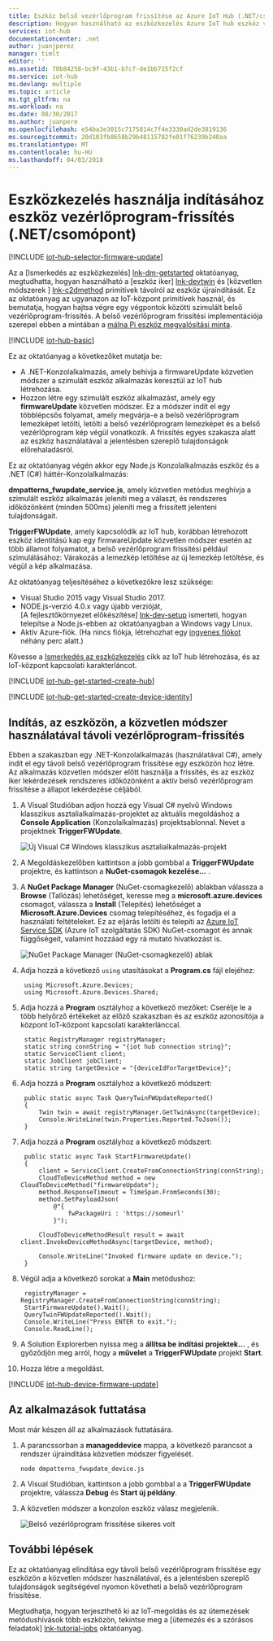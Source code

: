 ```yaml
---
title: Eszköz belső vezérlőprogram frissítése az Azure IoT Hub (.NET/csomópont) |} Microsoft Docs
description: Hogyan használható az eszközkezelés Azure IoT hub eszköz vezérlőprogram-frissítés kezdeményezése. Az Azure IoT-eszközök SDK for Node.js használatával valósítja meg a szimulált eszköz alkalmazások és az Azure IoT szolgáltatás SDK for .NET egy service-alkalmazást, amely elindítja a belső vezérlőprogram-frissítés végrehajtásához.
services: iot-hub
documentationcenter: .net
author: juanjperez
manager: timlt
editor: ''
ms.assetid: 70b84258-bc9f-43b1-b7cf-de1bb715f2cf
ms.service: iot-hub
ms.devlang: multiple
ms.topic: article
ms.tgt_pltfrm: na
ms.workload: na
ms.date: 08/30/2017
ms.author: juanpere
ms.openlocfilehash: e54ba3e3015c7175814c7f4e3330ad2de3819136
ms.sourcegitcommit: 20d103fb8658b29b48115782fe01f76239b240aa
ms.translationtype: MT
ms.contentlocale: hu-HU
ms.lasthandoff: 04/03/2018
---
```

# <a name="use-device-management-to-initiate-a-device-firmware-update-netnode"></a>Eszközkezelés használja indításához eszköz vezérlőprogram-frissítés (.NET/csomópont)
[!INCLUDE [iot-hub-selector-firmware-update](../../includes/iot-hub-selector-firmware-update.md)]

Az a [Ismerkedés az eszközkezelés] [ lnk-dm-getstarted] oktatóanyag, megtudhatta, hogyan használható a [eszköz iker] [ lnk-devtwin] és [közvetlen módszerek ] [ lnk-c2dmethod] primitívek távolról az eszköz újraindítását. Ez az oktatóanyag az ugyanazon az IoT-központ primitívek használ, és bemutatja, hogyan hajtsa végre egy végpontok közötti szimulált belső vezérlőprogram-frissítés.  A belső vezérlőprogram frissítési implementációja szerepel ebben a mintában a [málna Pi eszköz megvalósítási minta][lnk-rpi-implementation].

[!INCLUDE [iot-hub-basic](../../includes/iot-hub-basic-whole.md)]

Ez az oktatóanyag a következőket mutatja be:

* A .NET-Konzolalkalmazás, amely behívja a firmwareUpdate közvetlen módszer a szimulált eszköz alkalmazás keresztül az IoT hub létrehozása.
* Hozzon létre egy szimulált eszköz alkalmazást, amely egy **firmwareUpdate** közvetlen módszer. Ez a módszer indít el egy többlépcsős folyamat, amely megvárja-e a belső vezérlőprogram lemezképet letölti, letölti a belső vezérlőprogram lemezképet és a belső vezérlőprogram kép végül vonatkozik. A frissítés egyes szakasza alatt az eszköz használatával a jelentésben szereplő tulajdonságok előrehaladásról.

Ez az oktatóanyag végén akkor egy Node.js Konzolalkalmazás eszköz és a .NET (C#) háttér-Konzolalkalmazás:

**dmpatterns_fwupdate_service.js**, amely közvetlen metódus meghívja a szimulált eszköz alkalmazás jeleníti meg a választ, és rendszeres időközönként (minden 500ms) jeleníti meg a frissített jelenteni tulajdonságait.

**TriggerFWUpdate**, amely kapcsolódik az IoT hub, korábban létrehozott eszköz identitású kap egy firmwareUpdate közvetlen módszer esetén az több államot folyamatot, a belső vezérlőprogram frissítési például szimulálásához: Várakozás a lemezkép letöltése az új lemezkép letöltése, és végül a kép alkalmazása.

Az oktatóanyag teljesítéséhez a következőkre lesz szüksége:

* Visual Studio 2015 vagy Visual Studio 2017.
* NODE.js-verzió 4.0.x vagy újabb verzióját, <br/>  [A fejlesztőkörnyezet előkészítése] [ lnk-dev-setup] ismerteti, hogyan telepítse a Node.js-ebben az oktatóanyagban a Windows vagy Linux.
* Aktív Azure-fiók. (Ha nincs fiókja, létrehozhat egy [ingyenes fiókot][lnk-free-trial] néhány perc alatt.)

Kövesse a [Ismerkedés az eszközkezelés](iot-hub-csharp-node-device-management-get-started.md) cikk az IoT hub létrehozása, és az IoT-központ kapcsolati karakterláncot.

[!INCLUDE [iot-hub-get-started-create-hub](../../includes/iot-hub-get-started-create-hub.md)]

[!INCLUDE [iot-hub-get-started-create-device-identity](../../includes/iot-hub-get-started-create-device-identity.md)]

## <a name="trigger-a-remote-firmware-update-on-the-device-using-a-direct-method"></a>Indítás, az eszközön, a közvetlen módszer használatával távoli vezérlőprogram-frissítés
Ebben a szakaszban egy .NET-Konzolalkalmazás (használatával C#), amely indít el egy távoli belső vezérlőprogram frissítése egy eszközön hoz létre. Az alkalmazás közvetlen módszer előtt használja a frissítés, és az eszköz iker lekérdezések rendszeres időközönként a aktív belső vezérlőprogram frissítése a állapot lekérdezése céljából.

1. A Visual Studióban adjon hozzá egy Visual C# nyelvű Windows klasszikus asztalialkalmazás-projektet az aktuális megoldáshoz a **Console Application** (Konzolalkalmazás) projektsablonnal. Nevet a projektnek **TriggerFWUpdate**.

    ![Új Visual C# Windows klasszikus asztalialkalmazás-projekt][img-createapp]

1. A Megoldáskezelőben kattintson a jobb gombbal a **TriggerFWUpdate** projektre, és kattintson a **NuGet-csomagok kezelése...** .
1. A **NuGet Package Manager** (NuGet-csomagkezelő) ablakban válassza a **Browse** (Tallózás) lehetőséget, keresse meg a **microsoft.azure.devices** csomagot, válassza a **Install** (Telepítés) lehetőséget a **Microsoft.Azure.Devices** csomag telepítéséhez, és fogadja el a használati feltételeket. Ez az eljárás letölti és telepíti az [Azure IoT Service SDK][lnk-nuget-service-sdk] (Azure IoT szolgáltatás SDK) NuGet-csomagot és annak függőségeit, valamint hozzáad egy rá mutató hivatkozást is.

    ![NuGet Package Manager (NuGet-csomagkezelő) ablak][img-servicenuget]
1. Adja hozzá a következő `using` utasításokat a **Program.cs** fájl elejéhez:
   
        using Microsoft.Azure.Devices;
        using Microsoft.Azure.Devices.Shared;
        
1. Adja hozzá a **Program** osztályhoz a következő mezőket: Cserélje le a több helyőrző értékeket az előző szakaszban és az eszköz azonosítója a központ IoT-központ kapcsolati karakterlánccal.
   
        static RegistryManager registryManager;
        static string connString = "{iot hub connection string}";
        static ServiceClient client;
        static JobClient jobClient;
        static string targetDevice = "{deviceIdForTargetDevice}";
        
1. Adja hozzá a **Program** osztályhoz a következő módszert:
   
        public static async Task QueryTwinFWUpdateReported()
        {
            Twin twin = await registryManager.GetTwinAsync(targetDevice);
            Console.WriteLine(twin.Properties.Reported.ToJson());
        }
        
1. Adja hozzá a **Program** osztályhoz a következő módszert:

        public static async Task StartFirmwareUpdate()
        {
            client = ServiceClient.CreateFromConnectionString(connString);
            CloudToDeviceMethod method = new CloudToDeviceMethod("firmwareUpdate");
            method.ResponseTimeout = TimeSpan.FromSeconds(30);
            method.SetPayloadJson(
                @"{
                    fwPackageUri : 'https://someurl'
                }");

            CloudToDeviceMethodResult result = await client.InvokeDeviceMethodAsync(targetDevice, method);

            Console.WriteLine("Invoked firmware update on device.");
        }

1. Végül adja a következő sorokat a **Main** metódushoz:
   
        registryManager = RegistryManager.CreateFromConnectionString(connString);
        StartFirmwareUpdate().Wait();
        QueryTwinFWUpdateReported().Wait();
        Console.WriteLine("Press ENTER to exit.");
        Console.ReadLine();
        
1. A Solution Explorerben nyissa meg a **állítsa be indítási projektek...**  , és győződjön meg arról, hogy a **művelet** a **TriggerFWUpdate** projekt **Start**.

1. Hozza létre a megoldást.

[!INCLUDE [iot-hub-device-firmware-update](../../includes/iot-hub-device-firmware-update.md)]

## <a name="run-the-apps"></a>Az alkalmazások futtatása
Most már készen áll az alkalmazások futtatására.

1. A parancssorban a **manageddevice** mappa, a következő parancsot a rendszer újraindítása közvetlen módszer figyelését.
   
    ```
    node dmpatterns_fwupdate_device.js
    ```
2. A Visual Studióban, kattintson a jobb gombbal a a **TriggerFWUpdate** projektre, válassza **Debug** és **Start új példány**.

3. A közvetlen módszer a konzolon eszköz válasz megjelenik.

    ![Belső vezérlőprogram frissítése sikeres volt][img-fwupdate]

## <a name="next-steps"></a>További lépések
Ez az oktatóanyag elindítása egy távoli belső vezérlőprogram frissítése egy eszközön a közvetlen módszer használatával, és a jelentésben szereplő tulajdonságok segítségével nyomon követheti a belső vezérlőprogram frissítése.

Megtudhatja, hogyan terjeszthető ki az IoT-megoldás és az ütemezések metódushívások több eszközön, tekintse meg a [ütemezés és a szórásos feladatok] [ lnk-tutorial-jobs] oktatóanyag.

<!-- images -->
[img-servicenuget]: media/iot-hub-csharp-node-firmware-update/servicesdknuget.png
[img-createapp]: media/iot-hub-csharp-node-firmware-update/createnetapp.png
[img-fwupdate]: media/iot-hub-csharp-node-firmware-update/fwupdated.png

[lnk-devtwin]: iot-hub-devguide-device-twins.md
[lnk-c2dmethod]: iot-hub-devguide-direct-methods.md
[lnk-dm-getstarted]: iot-hub-node-node-device-management-get-started.md
[lnk-tutorial-jobs]: iot-hub-node-node-schedule-jobs.md

[lnk-dev-setup]: https://github.com/Azure/azure-iot-sdk-node/blob/master/doc/node-devbox-setup.md
[lnk-free-trial]: http://azure.microsoft.com/pricing/free-trial/
[lnk-transient-faults]: https://msdn.microsoft.com/library/hh680901(v=pandp.50).aspx
[lnk-rpi-implementation]: https://github.com/Azure/azure-iot-sdk-c/tree/master/iothub_client/samples/iothub_client_sample_mqtt_dm/pi_device
[lnk-nuget-service-sdk]: https://www.nuget.org/packages/Microsoft.Azure.Devices/